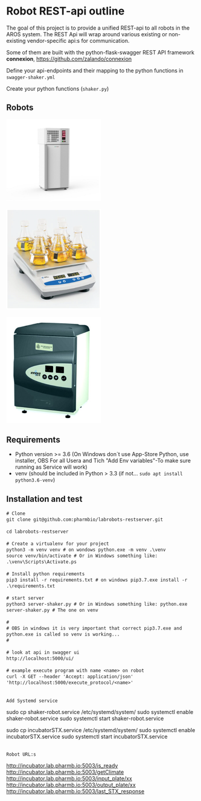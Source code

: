 # Robot REST-api outline
The goal of this project is to provide a unified REST-api to all robots in the AROS system. The REST Api will wrap around various existing or non-existing vendor-specific api:s for communication.

Some of them are built with the python-flask-swagger REST API framework **connexion**, https://github.com/zalando/connexion

Define your api-endpoints and their mapping to the python functions in `swagger-shaker.yml`

Create your python functions (`shaker.py`)

## Robots
<img width=250 src=images/STX_44_BT_Flush_Front_new-tm.jpg></img>
<br><br>
<img width=250 src=images/fisherbrand-shaker.jpg></img>
<br><br>
<img width=250 src=images/incubator.JPG></img>


## Requirements
- Python version >= 3.6 (On Windows don´t use App-Store Python, use installer, OBS For all Usera and Tich "Add Env variables"-To make sure running as Service will work)
- venv (should be included in Python > 3.3 (if not... `sudo apt install python3.6-venv`)

## Installation and test
```
# Clone
git clone git@github.com:pharmbio/labrobots-restserver.git

cd labrobots-restserver

# Create a virtualenv for your project
python3 -m venv venv # on wondows python.exe -m venv .\venv
source venv/bin/activate # Or in Windows something like: .\venv\Scripts\Activate.ps

# Install python requirements
pip3 install -r requirements.txt # on windows pip3.7.exe install -r .\requirements.txt

# start server
python3 server-shaker.py # Or in Windows something like: python.exe server-shaker.py # The one on venv

#
# OBS in windows it is very important that correct pip3.7.exe and python.exe is called so venv is working...
#

# look at api in swagger ui
http://localhost:5000/ui/

# example execute program with name <name> on robot
curl -X GET --header 'Accept: application/json' 'http://localhost:5000/execute_protocol/<name>'


Add Systemd service
```
sudo cp shaker-robot.service /etc/systemd/system/
sudo systemctl enable shaker-robot.service
sudo systemctl start shaker-robot.service

sudo cp incubatorSTX.service /etc/systemd/system/
sudo systemctl enable incubatorSTX.service
sudo systemctl start incubatorSTX.service
```

Robot URL:s
```
http://incubator.lab.pharmb.io:5003/is_ready
http://incubator.lab.pharmb.io:5003/getClimate
http://incubator.lab.pharmb.io:5003/input_plate/xx
http://incubator.lab.pharmb.io:5003/output_plate/xx
http://incubator.lab.pharmb.io:5003/last_STX_response

```


